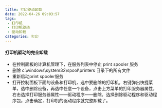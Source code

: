 ```yaml
---
title: 打印驱动卸载
date: 2022-04-26 09:03:57
tags: 
 - 打印机
 - 打印机驱动
 - 驱动卸载
categories: 打印
---
```


#### 打印机驱动的完全卸载

* 在控制面板的计算机管理下，在服务列表中停止 print spooler 服务
* 删除 c:\windows\system32\spool\printers 目录下的所有文件
* 重新启动print spooler服务
* 打开控制面板下面的设备和打印机，选中要删除的打印机，右键弹出快捷菜单，选中删除设备，再选中任意一个设备，点击上方菜单的打印服务器属性，右击选择打印服务器属性——驱动程序——删除，选择删除驱动程序和驱动程序包，点击确定，打印机的驱动程序就完整卸载了。

